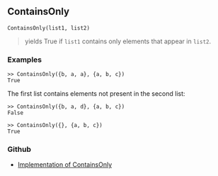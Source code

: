 ## ContainsOnly

```
ContainsOnly(list1, list2)
```

> yields True if `list1` contains only elements that appear in `list2`.


### Examples

```
>> ContainsOnly({b, a, a}, {a, b, c})
True
```

The first list contains elements not present in the second list:
    
```
>> ContainsOnly({b, a, d}, {a, b, c})
False

>> ContainsOnly({}, {a, b, c})
True
```
 



### Github

* [Implementation of ContainsOnly](https://github.com/axkr/symja_android_library/blob/master/symja_android_library/matheclipse-core/src/main/java/org/matheclipse/core/builtin/ContainsFunctions.java#L134) 
